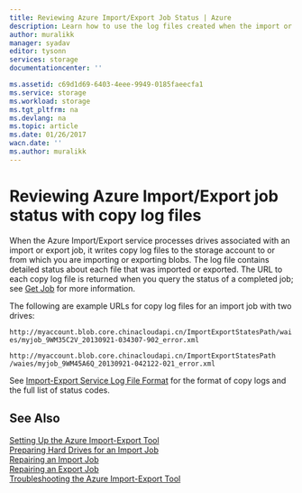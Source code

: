 ```yaml
---
title: Reviewing Azure Import/Export Job Status | Azure
description: Learn how to use the log files created when the import or export job was run to see the status of the Import-Export Job.
author: muralikk
manager: syadav
editor: tysonn
services: storage
documentationcenter: ''

ms.assetid: c69d1d69-6403-4eee-9949-0185faeecfa1
ms.service: storage
ms.workload: storage
ms.tgt_pltfrm: na
ms.devlang: na
ms.topic: article
ms.date: 01/26/2017
wacn.date: ''
ms.author: muralikk
---
```


# Reviewing Azure Import/Export job status with copy log files
When the Azure Import/Export service processes drives associated with an import or export job, it writes copy log files to the storage account to or from which you are importing or exporting blobs. The log file contains detailed status about each file that was imported or exported. The URL to each copy log file is returned when you query the status of a completed job; see [Get Job](https://docs.microsoft.com/rest/api/storageservices`Get-Job3) for more information.  

 The following are example URLs for copy log files for an import job with two drives:  

 `http://myaccount.blob.core.chinacloudapi.cn/ImportExportStatesPath/waies/myjob_9WM35C2V_20130921-034307-902_error.xml`  

 `http://myaccount.blob.core.chinacloudapi.cn/ImportExportStatesPath /waies/myjob_9WM45A6Q_20130921-042122-021_error.xml`  

 See [Import-Export Service Log File Format](./storage-import-export-file-format-log.md) for the format of copy logs and the full list of status codes.  

## See Also  
 [Setting Up the Azure Import-Export Tool](./storage-import-export-tool-setup-v1.md)   
 [Preparing Hard Drives for an Import Job](./storage-import-export-tool-preparing-hard-drives-import-v1.md)   
 [Repairing an Import Job](./storage-import-export-tool-repairing-an-import-job-v1.md)   
 [Repairing an Export Job](./storage-import-export-tool-repairing-an-export-job-v1.md)   
 [Troubleshooting the Azure Import-Export Tool](./storage-import-export-tool-troubleshooting-v1.md)